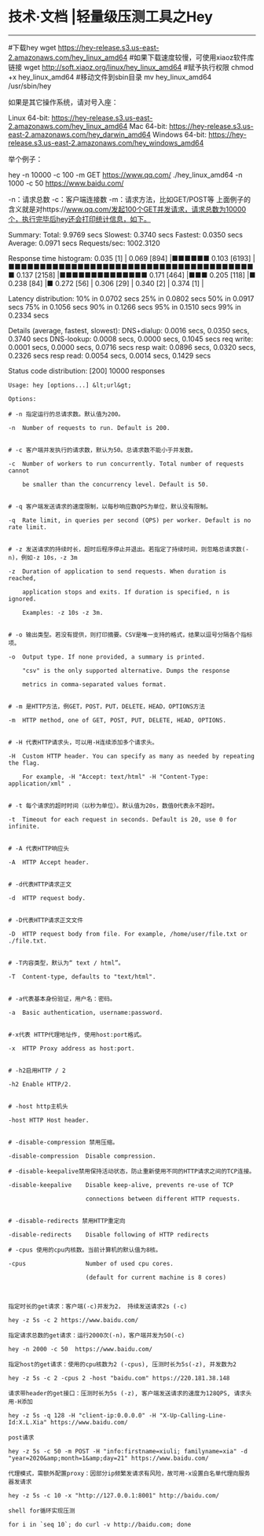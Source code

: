 # 技术·文档 |轻量级压测工具之Hey
-----------------------------------------------------------------

#下载hey
wget https://hey-release.s3.us-east-2.amazonaws.com/hey_linux_amd64
#如果下载速度较慢，可使用xiaoz软件库链接
wget http://soft.xiaoz.org/linux/hey_linux_amd64
#赋予执行权限
chmod +x hey_linux_amd64
#移动文件到sbin目录
mv hey_linux_amd64 /usr/sbin/hey

如果是其它操作系统，请对号入座：

Linux 64-bit: https://hey-release.s3.us-east-2.amazonaws.com/hey_linux_amd64
Mac 64-bit: https://hey-release.s3.us-east-2.amazonaws.com/hey_darwin_amd64
Windows 64-bit: https://hey-release.s3.us-east-2.amazonaws.com/hey_windows_amd64

举个例子：

hey -n 10000 -c 100 -m GET https://www.qq.com/
./hey_linux_amd64 -n 1000 -c 50 https://www.baidu.com/


-n：请求总数
-c：客户端连接数
-m：请求方法，比如GET/POST等
上面例子的含义就是对https://www.qq.com/发起100个GET并发请求，请求总数为10000个，执行完毕后hey还会打印统计信息，如下。

Summary:
  Total:        9.9769 secs
  Slowest:      0.3740 secs
  Fastest:      0.0350 secs
  Average:      0.0971 secs
  Requests/sec: 1002.3120

Response time histogram:
  0.035 [1]     |
  0.069 [894]   |■■■■■■
  0.103 [6193]  |■■■■■■■■■■■■■■■■■■■■■■■■■■■■■■■■■■■■■■■■
  0.137 [2158]  |■■■■■■■■■■■■■■
  0.171 [464]   |■■■
  0.205 [118]   |■
  0.238 [84]    |■
  0.272 [56]    |
  0.306 [29]    |
  0.340 [2]     |
  0.374 [1]     |

Latency distribution:
  10% in 0.0702 secs
  25% in 0.0802 secs
  50% in 0.0917 secs
  75% in 0.1056 secs
  90% in 0.1266 secs
  95% in 0.1510 secs
  99% in 0.2334 secs

Details (average, fastest, slowest):
  DNS+dialup:   0.0016 secs, 0.0350 secs, 0.3740 secs
  DNS-lookup:   0.0008 secs, 0.0000 secs, 0.1045 secs
  req write:    0.0001 secs, 0.0000 secs, 0.0716 secs
  resp wait:    0.0896 secs, 0.0320 secs, 0.2326 secs
  resp read:    0.0054 secs, 0.0014 secs, 0.1429 secs

Status code distribution:
  [200] 10000 responses



  ```
  Usage: hey [options...] &lt;url&gt;
 
Options:
 
  # -n 指定运行的总请求数。默认值为200。
 
  -n  Number of requests to run. Default is 200.
 
 
  # -c 客户端并发执行的请求数，默认为50。总请求数不能小于并发数。
 
  -c  Number of workers to run concurrently. Total number of requests cannot
 
      be smaller than the concurrency level. Default is 50.
 
 
  # -q 客户端发送请求的速度限制，以每秒响应数QPS为单位，默认没有限制。
 
  -q  Rate limit, in queries per second (QPS) per worker. Default is no rate limit.
 
 
  # -z 发送请求的持续时长，超时后程序停止并退出。若指定了持续时间，则忽略总请求数(-n)，例如-z 10s，-z 3m
 
  -z  Duration of application to send requests. When duration is reached,
 
      application stops and exits. If duration is specified, n is ignored.
 
      Examples: -z 10s -z 3m.
 
 
  # -o 输出类型。若没有提供，则打印摘要。CSV是唯一支持的格式，结果以逗号分隔各个指标项。
 
  -o  Output type. If none provided, a summary is printed.
 
      "csv" is the only supported alternative. Dumps the response
 
      metrics in comma-separated values format.
 
 
  # -m 是HTTP方法，例GET，POST，PUT，DELETE，HEAD，OPTIONS方法
 
  -m  HTTP method, one of GET, POST, PUT, DELETE, HEAD, OPTIONS.
 
 
  # -H 代表HTTP请求头，可以用-H连续添加多个请求头。
 
  -H  Custom HTTP header. You can specify as many as needed by repeating the flag.
 
      For example, -H "Accept: text/html" -H "Content-Type: application/xml" .
 
 
  # -t 每个请求的超时时间（以秒为单位）。默认值为20s，数值0代表永不超时。
 
  -t  Timeout for each request in seconds. Default is 20, use 0 for infinite.
 
 
  # -A 代表HTTP响应头
 
  -A  HTTP Accept header.
 
 
  # -d代表HTTP请求正文
 
  -d  HTTP request body.
 
 
  # -D代表HTTP请求正文文件
 
  -D  HTTP request body from file. For example, /home/user/file.txt or ./file.txt.
 
 
  # -T内容类型，默认为“ text / html”。
 
  -T  Content-type, defaults to "text/html".
 
 
  # -a代表基本身份验证，用户名：密码。
 
  -a  Basic authentication, username:password.
 
 
  #-x代表 HTTP代理地址作, 使用host:port格式。
 
  -x  HTTP Proxy address as host:port.
 
 
  # -h2启用HTTP / 2
 
  -h2 Enable HTTP/2.
 
 
  # -host http主机头
 
  -host HTTP Host header.
 
 
  # -disable-compression 禁用压缩。
 
  -disable-compression  Disable compression.
 
  # -disable-keepalive禁用保持活动状态，防止重新使用不同的HTTP请求之间的TCP连接。
 
  -disable-keepalive    Disable keep-alive, prevents re-use of TCP
 
                        connections between different HTTP requests.
 
 
  # -disable-redirects 禁用HTTP重定向                     
 
  -disable-redirects    Disable following of HTTP redirects
 
  # -cpus 使用的cpu内核数。当前计算机的默认值为8核。
 
  -cpus                 Number of used cpu cores.
 
                        (default for current machine is 8 cores)
 
  
  ```


 ```
 
指定时长的get请求：客户端(-c)并发为2， 持续发送请求2s (-c)
 
hey -z 5s -c 2 https://www.baidu.com/
 
指定请求总数的get请求：运行2000次(-n)，客户端并发为50(-c)
 
hey -n 2000 -c 50  https://www.baidu.com/
 
指定host的get请求：使用的cpu核数为2 (-cpus), 压测时长为5s(-z), 并发数为2
 
hey -z 5s -c 2 -cpus 2 -host "baidu.com" https://220.181.38.148
 
请求带header的get接口：压测时长为5s (-z), 客户端发送请求的速度为128QPS, 请求头用-H添加
 
hey -z 5s -q 128 -H "client-ip:0.0.0.0" -H "X-Up-Calling-Line-Id:X.L.Xia" https://www.baidu.com/
 
post请求
 
hey -z 5s -c 50 -m POST -H "info:firstname=xiuli; familyname=xia" -d "year=2020&amp;month=1&amp;day=21" https://www.baidu.com/
 
代理模式，需额外配置proxy：因部分ip频繁发请求有风险，故可用-x设置白名单代理向服务器发请求
 
hey -z 5s -c 10 -x "http://127.0.0.1:8001" http://baidu.com/
 
shell for循环实现压测
 
for i in `seq 10`; do curl -v http://baidu.com; done
 
 ```

